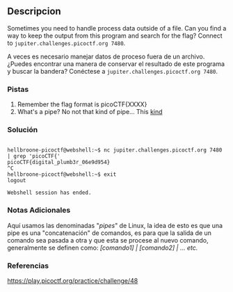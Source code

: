 ## Descripcion
Sometimes you need to handle process data outside of a file. Can you find a way to keep the output from this program and search for the flag? Connect to `jupiter.challenges.picoctf.org 7480`.

A veces es necesario manejar datos de proceso fuera de un archivo. ¿Puedes encontrar una manera de conservar el resultado de este programa y buscar la bandera? Conéctese a `jupiter.challenges.picoctf.org 7480`.
### Pistas
1. Remember the flag format is picoCTF{XXXX}
2. What's a pipe? No not that kind of pipe... This [kind](http://www.linfo.org/pipes.html)
### Solución
```

hellbroone-picoctf@webshell:~$ nc jupiter.challenges.picoctf.org 7480 | grep 'picoCTF{'
picoCTF{digital_plumb3r_06e9d954}
^C
hellbroone-picoctf@webshell:~$ exit
logout

Webshell session has ended.
```
### Notas Adicionales
Aquí usamos las denominadas "*pipes*" de Linux, la idea de esto es que una pipe es una "concatenación" de comandos, es para que la salida de un comando sea pasada a otra y que esta se procese al nuevo comando, generalmente se definen como: 
*[comando1] | [comando2] | ... etc.*
### Referencias
https://play.picoctf.org/practice/challenge/48